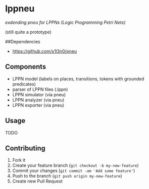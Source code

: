 # lppneu

*exdending pneu for LPPNs (Logic Programming Petri Nets)*

(still quite a prototype)

##Dependencies

* https://github.com/s1l3n0/pneu

## Components

* LPPN model (labels on places, transitions, tokens with grounded predicates)
* parser of LPPN files (.lppn)
* LPPN simulator (via pneu) 
* LPPN analyzer (via pneu)
* LPPN exporter (via pneu)

## Usage

TODO

## Contributing

1. Fork it
2. Create your feature branch (`git checkout -b my-new-feature`)
3. Commit your changes (`git commit -am 'Add some feature'`)
4. Push to the branch (`git push origin my-new-feature`)
5. Create new Pull Request
